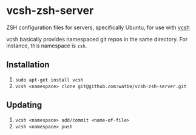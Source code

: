 # vcsh-zsh-server
ZSH configuration files for servers, specifically Ubuntu, for use with [vcsh](https://github.com/RichiH/vcsh)

vcsh basically provides namespaced git repos in the same directory. For instance, this namespace is `zsh`.

## Installation
1. `sudo apt-get install vcsh`
1. `vcsh <namespace> clone git@github.com:watbe/vcsh-zsh-server.git`

## Updating
1. `vcsh <namespace> add/commit <name-of-file>`
2. `vcsh <namespace> push`
